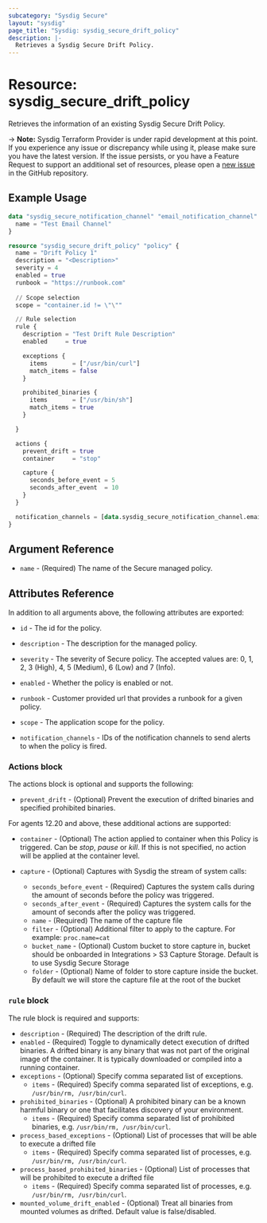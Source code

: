 ```yaml
---
subcategory: "Sysdig Secure"
layout: "sysdig"
page_title: "Sysdig: sysdig_secure_drift_policy"
description: |-
  Retrieves a Sysdig Secure Drift Policy.
---
```


# Resource: sysdig_secure_drift_policy

Retrieves the information of an existing Sysdig Secure Drift Policy.

-> **Note:** Sysdig Terraform Provider is under rapid development at this point. If you experience any issue or discrepancy while using it, please make sure you have the latest version. If the issue persists, or you have a Feature Request to support an additional set of resources, please open a [new issue](https://github.com/sysdiglabs/terraform-provider-sysdig/issues/new) in the GitHub repository.

## Example Usage

```terraform
data "sysdig_secure_notification_channel" "email_notification_channel" {
  name = "Test Email Channel"
}

resource "sysdig_secure_drift_policy" "policy" {
  name = "Drift Policy 1"
  description = "<Description>"
  severity = 4
  enabled = true
  runbook = "https://runbook.com"
  
  // Scope selection
  scope = "container.id != \"\""

  // Rule selection
  rule {
    description = "Test Drift Rule Description"
    enabled     = true

    exceptions {
      items       = ["/usr/bin/curl"]
      match_items = false
    }

    prohibited_binaries {
      items       = ["/usr/bin/sh"]
      match_items = true
    }

  }

  actions {
    prevent_drift = true
    container     = "stop"

    capture {
      seconds_before_event = 5
      seconds_after_event  = 10
    }
  }

  notification_channels = [data.sysdig_secure_notification_channel.email_notification_channel.id]
}
```

## Argument Reference

* `name` - (Required) The name of the Secure managed policy.

## Attributes Reference

In addition to all arguments above, the following attributes are exported:

* `id` - The id for the policy.

* `description` - The description for the managed policy.

* `severity` -  The severity of Secure policy. The accepted values
    are: 0, 1, 2, 3 (High), 4, 5 (Medium), 6 (Low) and 7 (Info).

* `enabled` - Whether the policy is enabled or not.

* `runbook` - Customer provided url that provides a runbook for a given policy.

* `scope` - The application scope for the policy.

* `notification_channels` - IDs of the notification channels to send alerts to
    when the policy is fired.

### Actions block

The actions block is optional and supports the following:

* `prevent_drift` - (Optional) Prevent the execution of drifted binaries and specified prohibited binaries.

For agents 12.20 and above, these additional actions are supported: 

* `container` - (Optional) The action applied to container when this Policy is
    triggered. Can be *stop*, *pause* or *kill*. If this is not specified,
    no action will be applied at the container level.

* `capture` - (Optional) Captures with Sysdig the stream of system calls:
    * `seconds_before_event` - (Required) Captures the system calls during the
    amount of seconds before the policy was triggered.
    * `seconds_after_event` - (Required) Captures the system calls for the amount
    of seconds after the policy was triggered.
    * `name` - (Required) The name of the capture file
    * `filter` - (Optional) Additional filter to apply to the capture. For example: `proc.name=cat`
    * `bucket_name` - (Optional) Custom bucket to store capture in, 
    bucket should be onboarded in Integrations > S3 Capture Storage. Default is to use Sysdig Secure Storage 
    * `folder` - (Optional) Name of folder to store capture inside the bucket. 
    By default we will store the capture file at the root of the bucket

### `rule` block

The rule block is required and supports:

* `description` - (Required) The description of the drift rule.
* `enabled` - (Required) Toggle to dynamically detect execution of drifted binaries. A drifted binary is any binary that was not part of the original image of the container. It is typically downloaded or compiled into a running container.
* `exceptions` - (Optional) Specify comma separated list of exceptions.
    * `items` - (Required) Specify comma separated list of exceptions, e.g. `/usr/bin/rm, /usr/bin/curl`.
* `prohibited_binaries` - (Optional) A prohibited binary can be a known harmful binary or one that facilitates discovery of your environment.
    * `items` - (Required) Specify comma separated list of prohibited binaries, e.g. `/usr/bin/rm, /usr/bin/curl`.
* `process_based_exceptions` - (Optional) List of processes that will be able to execute a drifted file 
    * `items` - (Required) Specify comma separated list of processes, e.g. `/usr/bin/rm, /usr/bin/curl`.      
* `process_based_prohibited_binaries` - (Optional) List of processes that will be prohibited to execute a drifted file
    * `items` - (Required) Specify comma separated list of processes, e.g. `/usr/bin/rm, /usr/bin/curl`.
* `mounted_volume_drift_enabled` - (Optional) Treat all binaries from mounted volumes as drifted. Default value is false/disabled.




